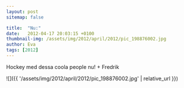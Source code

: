 ```yaml
---
layout: post
sitemap: false

title:  "Nu:"
date:   2012-04-17 20:03:15 +0100
thumbnail-img: /assets/img/2012/april/2012/pic_198876002.jpg
author: Eva
tags: [2012]
---
```


Hockey med dessa coola people nu! + Fredrik

![]({{ '/assets/img/2012/april/2012/pic_198876002.jpg'  | relative_url }})

